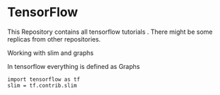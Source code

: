 # TensorFlow
This Repository contains all tensorflow tutorials . There might be some replicas from other repositories.


Working with slim and graphs 

In tensorflow everything is defined as Graphs

    import tensorflow as tf  
    slim = tf.contrib.slim 
    
